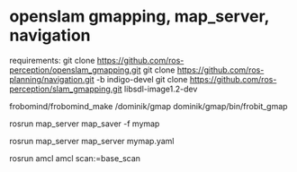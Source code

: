 # openslam gmapping, map_server, navigation


requirements:
git clone https://github.com/ros-perception/openslam_gmapping.git
git clone https://github.com/ros-planning/navigation.git -b indigo-devel
git clone https://github.com/ros-perception/slam_gmapping.git
libsdl-image1.2-dev


frobomind/frobomind_make /dominik/gmap
dominik/gmap/bin/frobit_gmap

rosrun map_server map_saver -f mymap

rosrun map_server map_server mymap.yaml

rosrun amcl amcl scan:=base_scan
